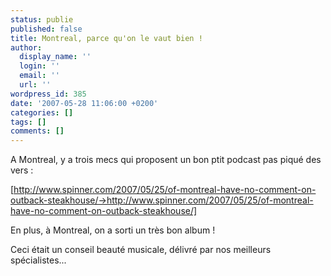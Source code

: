 ```yaml
---
status: publie
published: false
title: Montreal, parce qu'on le vaut bien !
author:
  display_name: ''
  login: ''
  email: ''
  url: ''
wordpress_id: 385
date: '2007-05-28 11:06:00 +0200'
categories: []
tags: []
comments: []
---
```

A Montreal, y a trois mecs qui proposent un bon ptit podcast pas piqué des vers : 

[http://www.spinner.com/2007/05/25/of-montreal-have-no-comment-on-outback-steakhouse/->http://www.spinner.com/2007/05/25/of-montreal-have-no-comment-on-outback-steakhouse/]

En plus, à Montreal, on a sorti un très bon album !

Ceci était un conseil beauté musicale, délivré par nos meilleurs spécialistes...
